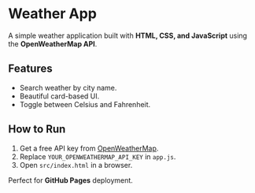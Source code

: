 # Weather App


A simple weather application built with **HTML, CSS, and JavaScript** using the **OpenWeatherMap API**.


## Features
- Search weather by city name.
- Beautiful card-based UI.
- Toggle between Celsius and Fahrenheit.


## How to Run
1. Get a free API key from [OpenWeatherMap](https://openweathermap.org/api).
2. Replace `YOUR_OPENWEATHERMAP_API_KEY` in `app.js`.
3. Open `src/index.html` in a browser.


Perfect for **GitHub Pages** deployment.
